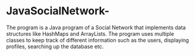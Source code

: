# JavaSocialNetwork-

The program is a Java program of a Social Network that implements data structures like HashMaps and ArrayLists. 
The program uses multiple classes to keep track of different information such as the users, displaying profiles, searching up the database etc.
